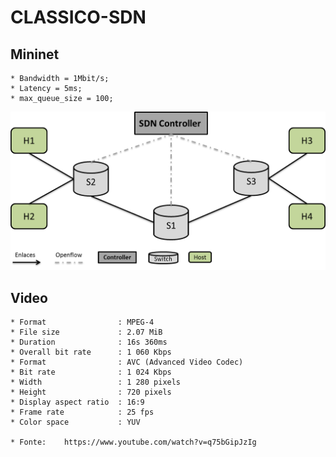 # CLASSICO-SDN #

## Mininet ##
    * Bandwidth = 1Mbit/s;
    * Latency = 5ms;
    * max_queue_size = 100;
	
![F1](evalvid/outros/topology.png?raw=true "topology")

## Video ##

    * Format                : MPEG-4
    * File size             : 2.07 MiB
    * Duration              : 16s 360ms
    * Overall bit rate      : 1 060 Kbps
    * Format                : AVC (Advanced Video Codec)
    * Bit rate              : 1 024 Kbps
    * Width                 : 1 280 pixels
    * Height                : 720 pixels
    * Display aspect ratio  : 16:9
    * Frame rate            : 25 fps
    * Color space           : YUV

    * Fonte:	https://www.youtube.com/watch?v=q75bGipJzIg

